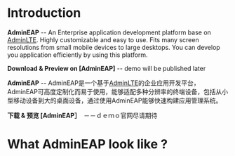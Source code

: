 Introduction
============
**AdminEAP** -- An Enterprise application development platform base on [AdminLTE](https://github.com/almasaeed2010/AdminLTE). Highly customizable and easy to use. Fits many screen resolutions from small mobile devices to large desktops. You can develop you application efficiently by using this platform.

**Download & Preview on [AdminEAP]** -- demo will be published later

**AdminEAP** -- AdminEAP是一个基于[AdminLTE](https://github.com/almasaeed2010/AdminLTE)的企业应用开发平台，AdminEAP可高度定制化而易于使用，能够适配多种分辨率的终端设备，包括从小型移动设备到大的桌面设备，通过使用AdminEAP能够快速构建应用管理系统。

**下载 & 预览 [AdminEAP］**　－－ｄｅｍｏ官网尽请期待
　


What AdminEAP look like ?
============


